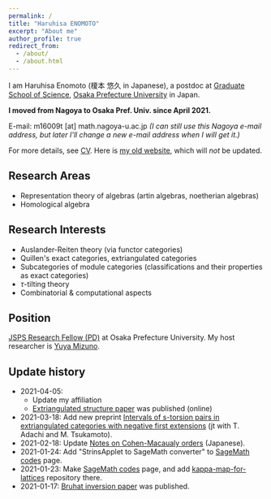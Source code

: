 ```yaml
---
permalink: /
title: "Haruhisa ENOMOTO"
excerpt: "About me"
author_profile: true
redirect_from:
  - /about/
  - /about.html
---
```


I am Haruhisa Enomoto (榎本 悠久 in Japanese), a postdoc at
[Graduate School of Science](https://www.osakafu-u.ac.jp/en/academics/graduate/g_science/),
[Osaka Prefecture University](http://en.nagoya-u.ac.jp/) in Japan.

**I moved from Nagoya to Osaka Pref. Univ. since April 2021.**

E-mail:
m16009t [at] math.nagoya-u.ac.jp
*(I can still use this Nagoya e-mail address, but later I'll change a new e-mail address when I will get it.)*

For more details, see [CV](/cv/). Here is [my old website](http://www.math.nagoya-u.ac.jp/~m16009t/), which will *not* be updated.

## Research Areas
- Representation theory of algebras (artin algebras, noetherian algebras)
- Homological algebra

## Research Interests
- Auslander-Reiten theory (via functor categories)
- Quillen's exact categories, extriangulated categories
- Subcategories of module categories (classifications and their properties as exact categories)
- $\tau$-tilting theory
- Combinatorial & computational aspects

## Position
[JSPS Research Fellow (PD)](https://www.jsps.go.jp/english/e-pd/) at Osaka Prefecture University. My host researcher is [Yuya Mizuno](https://researchmap.jp/y-mizuno?lang=en).

## Update history
- 2021-04-05:
  - Update my affiliation
  - [Extriangulated structure paper](/papers/et-str/) was published (online)
- 2021-03-18: Add new preprint [Intervals of s-torsion pairs in extriangulated categories with negative first extensions](/papers/stors/) (jt with T. Adachi and M. Tsukamoto).
- 2021-02-18: Update [Notes on Cohen-Macaualy orders](/files/comm-order0218.pdf) (Japanese).
- 2021-01-24: Add "StrinsApplet to SageMath converter" to [SageMath codes](/codes/) page.
- 2021-01-23: Make [SageMath codes](/codes/) page, and add [kappa-map-for-lattices](https://github.com/haruhisa-enomoto/kappa-map-for-lattices) repository there.
- 2021-01-17: [Bruhat inversion paper](/papers/binv/) was published.
